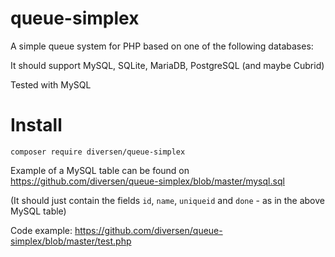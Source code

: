 # queue-simplex

A simple queue system for PHP based on one of the following databases: 

It should support MySQL, SQLite, MariaDB, PostgreSQL (and maybe Cubrid)

Tested with MySQL

# Install

    composer require diversen/queue-simplex

Example of a MySQL table can be found on <https://github.com/diversen/queue-simplex/blob/master/mysql.sql>

(It should just contain the fields `id`, `name`, `uniqueid` and `done` - as in the above MySQL table)

Code example: <https://github.com/diversen/queue-simplex/blob/master/test.php>
